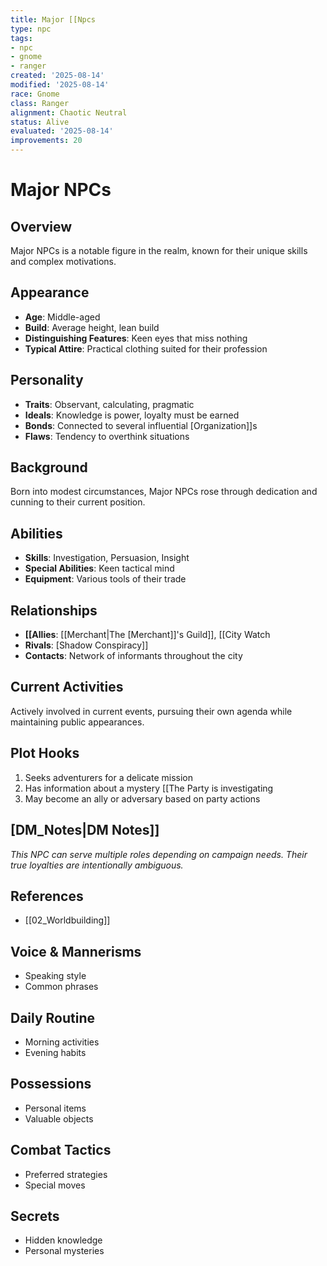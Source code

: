 ```yaml
---
title: Major [[Npcs
type: npc
tags:
- npc
- gnome
- ranger
created: '2025-08-14'
modified: '2025-08-14'
race: Gnome
class: Ranger
alignment: Chaotic Neutral
status: Alive
evaluated: '2025-08-14'
improvements: 20
---
```


# Major NPCs

## Overview
Major NPCs is a notable figure in the realm, known for their unique skills and complex motivations.

## Appearance
- **Age**: Middle-aged
- **Build**: Average height, lean build
- **Distinguishing Features**: Keen eyes that miss nothing
- **Typical Attire**: Practical clothing suited for their profession

## Personality
- **Traits**: Observant, calculating, pragmatic
- **Ideals**: Knowledge is power, loyalty must be earned
- **Bonds**: Connected to several influential [Organization]]s
- **Flaws**: Tendency to overthink situations

## Background
Born into modest circumstances, Major NPCs rose through dedication and cunning to their current position.

## Abilities
- **Skills**: Investigation, Persuasion, Insight
- **Special Abilities**: Keen tactical mind
- **Equipment**: Various tools of their trade

## Relationships
- **[[Allies**: [[Merchant|The [Merchant]]'s Guild]], [[City Watch
- **Rivals**: [Shadow Conspiracy]]
- **Contacts**: Network of informants throughout the city

## Current Activities
Actively involved in current events, pursuing their own agenda while maintaining public appearances.

## Plot Hooks
1. Seeks adventurers for a delicate mission
2. Has information about a mystery [[The Party is investigating
3. May become an ally or adversary based on party actions

## [DM_Notes|DM Notes]]
*This NPC can serve multiple roles depending on campaign needs. Their true loyalties are intentionally ambiguous.*

## References

- [[02_Worldbuilding]]

## Voice & Mannerisms
- Speaking style
- Common phrases

## Daily Routine
- Morning activities
- Evening habits

## Possessions
- Personal items
- Valuable objects

## Combat Tactics
- Preferred strategies
- Special moves

## Secrets
- Hidden knowledge
- Personal mysteries
